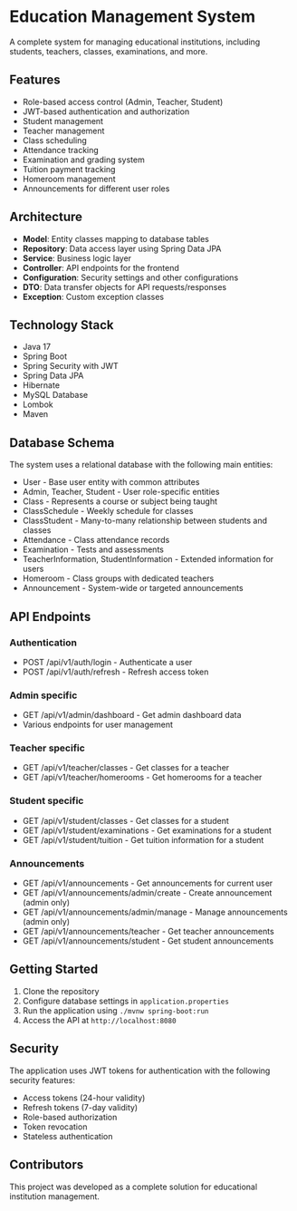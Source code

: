 # Education Management System

A complete system for managing educational institutions, including students, teachers, classes, examinations, and more.

## Features

- Role-based access control (Admin, Teacher, Student)
- JWT-based authentication and authorization
- Student management
- Teacher management
- Class scheduling
- Attendance tracking
- Examination and grading system
- Tuition payment tracking
- Homeroom management
- Announcements for different user roles

## Architecture

- **Model**: Entity classes mapping to database tables
- **Repository**: Data access layer using Spring Data JPA
- **Service**: Business logic layer
- **Controller**: API endpoints for the frontend
- **Configuration**: Security settings and other configurations
- **DTO**: Data transfer objects for API requests/responses
- **Exception**: Custom exception classes

## Technology Stack

- Java 17
- Spring Boot
- Spring Security with JWT
- Spring Data JPA
- Hibernate
- MySQL Database
- Lombok
- Maven

## Database Schema

The system uses a relational database with the following main entities:

- User - Base user entity with common attributes
- Admin, Teacher, Student - User role-specific entities
- Class - Represents a course or subject being taught
- ClassSchedule - Weekly schedule for classes
- ClassStudent - Many-to-many relationship between students and classes
- Attendance - Class attendance records
- Examination - Tests and assessments
- TeacherInformation, StudentInformation - Extended information for users
- Homeroom - Class groups with dedicated teachers
- Announcement - System-wide or targeted announcements

## API Endpoints

### Authentication
- POST /api/v1/auth/login - Authenticate a user
- POST /api/v1/auth/refresh - Refresh access token

### Admin specific
- GET /api/v1/admin/dashboard - Get admin dashboard data
- Various endpoints for user management

### Teacher specific
- GET /api/v1/teacher/classes - Get classes for a teacher
- GET /api/v1/teacher/homerooms - Get homerooms for a teacher

### Student specific
- GET /api/v1/student/classes - Get classes for a student
- GET /api/v1/student/examinations - Get examinations for a student
- GET /api/v1/student/tuition - Get tuition information for a student

### Announcements
- GET /api/v1/announcements - Get announcements for current user
- GET /api/v1/announcements/admin/create - Create announcement (admin only)
- GET /api/v1/announcements/admin/manage - Manage announcements (admin only)
- GET /api/v1/announcements/teacher - Get teacher announcements
- GET /api/v1/announcements/student - Get student announcements

## Getting Started

1. Clone the repository
2. Configure database settings in `application.properties`
3. Run the application using `./mvnw spring-boot:run`
4. Access the API at `http://localhost:8080`

## Security

The application uses JWT tokens for authentication with the following security features:

- Access tokens (24-hour validity)
- Refresh tokens (7-day validity)
- Role-based authorization
- Token revocation
- Stateless authentication

## Contributors

This project was developed as a complete solution for educational institution management.
